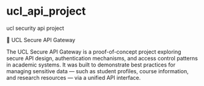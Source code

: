 # ucl_api_project
ucl security api project

🏫 UCL Secure API Gateway

The UCL Secure API Gateway is a proof-of-concept project exploring secure API design, authentication mechanisms, and access control patterns in academic systems.
It was built to demonstrate best practices for managing sensitive data — such as student profiles, course information, and research resources — via a unified API interface.
